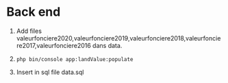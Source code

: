# Back end

1. Add files valeurfonciere2020,valeurfonciere2019,valeurfonciere2018,valeurfonciere2017,valeurfonciere2016 dans data.

2. ``` php bin/console app:landValue:populate ```

3. Insert in sql file data.sql